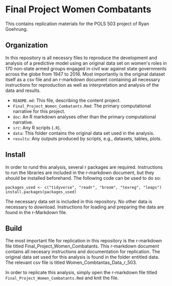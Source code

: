 # Final Project Women Combatants

This contains replication materials for the POLS 503 project of Ryan Goehrung.


## Organization

In this repository is all necessry files to reproduce the development and analysis of a predictive model using an original data set on women's roles in 170 non-state armed groups engaged in civil war against state governments across the globe from 1947 to 2016. Most importantly is the original dataset itself as a csv file and an r-markdown document containing all necessary instructions for reproduction as well as interpretation and analysis of the data and results.

- `README.md`: This file, describing the content project.
- `Final_Project_Women_Combatants.Rmd`: The primary computational narrative for this project.
- `doc`: An R markdown analyses other than the primary computational narrative.
- `src`: Any R scripts (`.R`).
- `data`: This folder contains the original data set used in the analysis.
- `results`: Any outputs produced by scripts, e.g., datasets, tables, plots.


## Install

In order to rund this analysis, several r packages are required. Instructions to run the libraries are included in the r-markdown document, but they should be installed beforehand. The following code can be used to do so:

```
packages_used <- c("tidyverse", "readr", "broom", "texreg", "leaps")
install.packages(packages_used)
```

The necessary data set is included in this repository. No other data is necessary to download. Instructions for loading and preparing the data are found in the r-Markdown file.



## Build

The most important file for replication in this repository is the r-markdown file titled Final_Project_Women_Combatants. This r-markdown document contains all necesary instructions and documentation for replication. The original data set used for this analysis is found in the folder entitled data. The relevant csv file is titled Women_Combtantas_Data_r_503.

In order to replicate this analysis, simply open the r-markdown file titled `Final_Project_Women_Combatants.Rmd` and knit the file.
